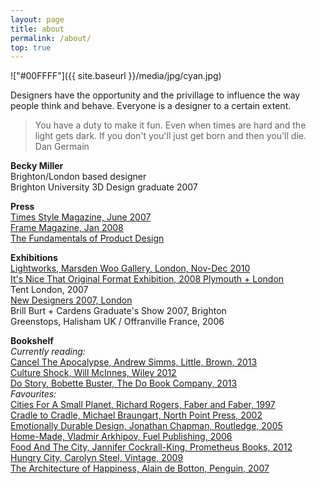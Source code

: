 ```yaml
---
layout: page
title: about
permalink: /about/
top: true
---
```

!["#00FFFF"]({{ site.baseurl }}/media/jpg/cyan.jpg)

Designers have the opportunity and the privillage to influence the way people think and behave.  Everyone is a designer to a certain extent.

> You have a duty to make it fun.  Even when times are hard and the light gets dark.  If you don't you'll just get born and then you'll die.  
Dan Germain

__Becky Miller__  
Brighton/London based designer  
Brighton University 3D Design graduate 2007  

__Press__  
[Times Style Magazine, June 2007]("jpg/timesstylemag100607.jpg")  
[Frame Magazine, Jan 2008]("jpg/framemag0108.jpg")  
[The Fundamentals of Product Design]("jpg/fundprod2009.jpg")  

__Exhibitions__  
[Lightworks, Marsden Woo Gallery, London, Nov-Dec 2010]("http://www.marsdenwoo.com/docs/press_lightworks_10.pdf")  
[It's Nice That Original Format Exhibition, 2008 Plymouth + London]("http://version1.itsnicethat.com/index.php?s=of")  
Tent London, 2007  
[New Designers 2007, London]("http://www.core77.com/blog/education/u_of_brighton_london_new_designers_sneak_preview_6574.asp")  
Brill Burt + Cardens Graduate's Show 2007, Brighton  
Greenstops, Halisham UK / Offranville France, 2006  

__Bookshelf__  
_Currently reading:_  
[Cancel The Apocalypse, Andrew Simms, Little, Brown, 2013]("http://www.theguardian.com/books/2013/feb/28/cancel-apocalypse-andrew-simms-review")  
[Culture Shock, Will McInnes, Wiley 2012]("http://willmcinnes.com/book-culture-shock/")  
[Do Story, Bobette Buster, The Do Book Company, 2013]("http://thedobook.co/products/do-story-how-to-tell-your-story-so-the-world-listens")  
_Favourites:_  
[Cities For A Small Planet, Richard Rogers, Faber and Faber, 1997]("https://www.questia.com/library/91043750/cities-for-a-small-planet")  
[Cradle to Cradle, Michael Braungart, North Point Press, 2002]("http://www.mbdc.com/cradle-to-cradle/cradle-to-cradle-book/")  
[Emotionally Durable Design, Jonathan Chapman, Routledge, 2005]("http://www.routledge.com/books/details/9781844071814/")  
[Home-Made, Vladmir Arkhipov, Fuel Publishing, 2006]("http://fuel-design.com/publishing/home-made/")  
[Food And The City, Jannifer Cockrall-King, Prometheus Books, 2012]("http://foodgirl.squarespace.com/about-me/")  
[Hungry City, Carolyn Steel, Vintage, 2009]("http://www.hungrycitybook.co.uk/")  
[The Architecture of Happiness, Alain de Botton, Penguin, 2007]("http://alaindebotton.com/architecture/")  
